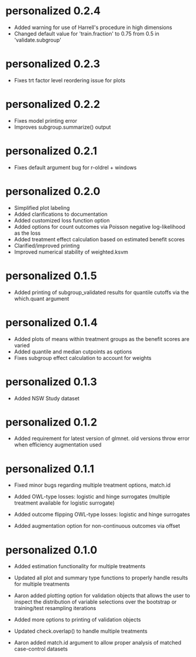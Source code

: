 # personalized 0.2.4

* Added warning for use of Harrell's procedure in high dimensions
* Changed default value for 'train.fraction' to 0.75 from 0.5 in 'validate.subgroup'

# personalized 0.2.3

* Fixes trt factor level reordering issue for plots

# personalized 0.2.2

* Fixes model printing error 
* Improves subgroup.summarize() output

# personalized 0.2.1

* Fixes default argument bug for r-oldrel + windows

# personalized 0.2.0

* Simplified plot labeling
* Added clarifications to documentation
* Added customized loss function option
* Added options for count outcomes via Poisson negative log-likelihood as the loss
* Added treatment effect calculation based on estimated benefit scores
* Clarified/improved printing
* Improved numerical stability of weighted.ksvm

# personalized 0.1.5

* Added printing of subgroup_validated results for quantile cutoffs via the which.quant argument

# personalized 0.1.4

* Added plots of means within treatment groups as the benefit scores are varied
* Added quantile and median cutpoints as options
* Fixes subgroup effect calculation to account for weights

# personalized 0.1.3

* Added NSW Study dataset

# personalized 0.1.2

* Added requirement for latest version of glmnet. old versions throw error when efficiency augmentation used

# personalized 0.1.1

* Fixed minor bugs regarding multiple treatment options, match.id

* Added OWL-type losses: logistic and hinge surrogates (multiple treatment available for logistic surrogate)

* Added outcome flipping OWL-type losses: logistic and hinge surrogates

* Added augmentation option for non-continuous outcomes via offset

# personalized 0.1.0

* Added estimation functionality for multiple treatments

* Updated all plot and summary type functions to properly handle results for multiple treatments

* Aaron added plotting option for validation objects that allows the user to inspect the distribution of variable selections over the bootstrap or training/test resampling iterations

* Added more options to printing of validation objects

* Updated check.overlap() to handle multiple treatments

* Aaron added match.id argument to allow proper analysis of matched case-control datasets
